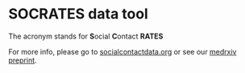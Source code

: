 # SOCRATES data tool

The acronym stands for **S**ocial **C**ontact  **RATES**
 
 For more info, please go to  [socialcontactdata.org](http://www.socialcontactdata.org) or see our [medrxiv preprint](https://www.medrxiv.org/content/10.1101/2020.03.03.20030627v1).
